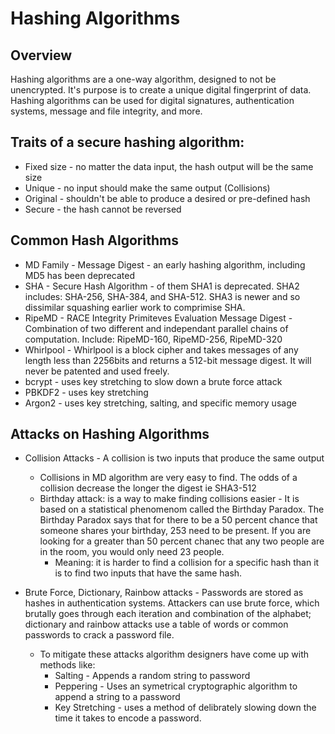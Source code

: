 # Hashing Algorithms 

## Overview

Hashing algorithms are a one-way algorithm, designed to not be unencrypted.  It's purpose is to create a unique digital fingerprint of data.
Hashing algorithms can be used for digital signatures, authentication systems, message and file integrity, and more.


## Traits of a secure hashing algorithm:

  - Fixed size - no matter the data input, the hash output will be the same size
  - Unique - no input should make the same output (Collisions)
  - Original - shouldn't be able to produce a desired or pre-defined hash
  - Secure - the hash cannot be reversed
  

## Common Hash Algorithms

 - MD Family - Message Digest - an early hashing algorithm, including MD5 has been deprecated
 - SHA - Secure Hash Algorithm - of them SHA1 is deprecated.  SHA2 includes: SHA-256, SHA-384, and SHA-512.  SHA3 is newer and so dissimilar squashing earlier work to comprimise SHA.
 - RipeMD - RACE Integrity Primiteves Evaluation Message Digest - Combination of two different and independant parallel chains of computation.  Include: RipeMD-160, RipeMD-256, RipeMD-320
 - Whirlpool - Whirlpool is a block cipher and takes messages of any length less than 2256bits and returns a 512-bit message digest.  It will never be patented and used freely.
 - bcrypt - uses key stretching to slow down a brute force attack
 - PBKDF2 - uses key stretching
 - Argon2 - uses key stretching, salting, and specific memory usage


## Attacks on Hashing Algorithms

 - Collision Attacks - A collision is two inputs that produce the same output
    - Collisions in MD algorithm are very easy to find.  The odds of a collision decrease the longer the digest ie SHA3-512
    - Birthday attack: is a way to make finding collisions easier - It is based on a statistical phenomenom called the Birthday Paradox.  The Birthday Paradox says that for there to be a 50 percent chance that someone shares your birthday, 253 need to be present.  If you are looking for a greater than 50 percent chanec that any two people are in the room, you would only need 23 people.
       - Meaning: it is harder to find a collision for a specific hash than it is to find two inputs that have the same hash.

 - Brute Force, Dictionary, Rainbow attacks - Passwords are stored as hashes in authentication systems.  Attackers can use brute force, which brutally goes through each iteration and combination of the alphabet; dictionary and rainbow attacks use a table of words or common passwords to crack a password file.
    - To mitigate these attacks algorithm designers have come up with methods like:
       - Salting - Appends a random string to password
       - Peppering - Uses an symetrical cryptographic algorithm to append a string to a password
       - Key Stretching - uses a method of delibrately slowing down the time it takes to encode a password.  